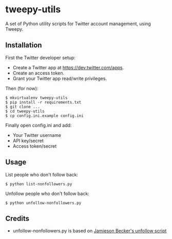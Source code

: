 tweepy-utils
============

A set of Python utility scripts for Twitter account management, using Tweepy.

Installation
------------

First the Twitter developer setup:

* Create a Twitter app at https://dev.twitter.com/apps.
* Create an access token.
* Grant your Twitter app read/write privileges.

Then (for now):

    $ mkvirtualenv tweepy-utils
    $ pip install -r requirements.txt
    $ git clone ...
    $ cd tweepy-utils
    $ cp config.ini.example config.ini

Finally open config.ini and add:

* Your Twitter username
* API key/secret
* Access token/secret

Usage
-----

List people who don't follow back:

    $ python list-nonfollowers.py

Unfollow people who don't follow back:

    $ python unfollow-nonfollowers.py

Credits
-------

* unfollow-nonfollowers.py is based on [Jamieson Becker's unfollow script](http://pastebin.com/CxUDMtMi)
